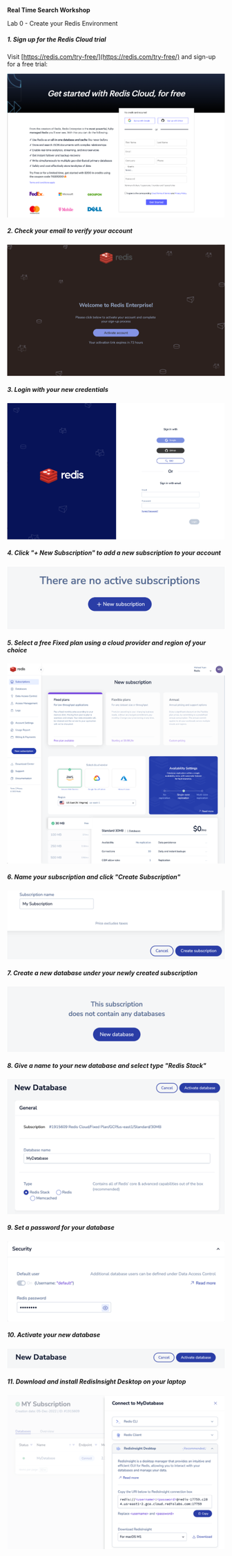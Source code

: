 **Real Time Search Workshop**

Lab 0 - Create your Redis Environment

##### 1. Sign up for the Redis Cloud trial

Visit [https://redis.com/try-free/](https://redis.com/try-free/) and sign-up for a free trial:

![alt_text](images/image1.png "image_tooltip")

##### 2. Check your email to verify your account

![alt_text](images/image2.png "image_tooltip")

##### 3. Login with your new credentials

![alt_text](images/image3.png "image_tooltip")

##### 4. Click "+ New Subscription" to add a new subscription to your account

![alt_text](images/image4.png "image_tooltip")

##### 5. Select a free Fixed plan using a cloud provider and region of your choice

![alt_text](images/image5.png "image_tooltip")

##### 6. Name your subscription and click "Create Subscription"

![alt_text](images/image6.png "image_tooltip")

##### 7. Create a new database under your newly created subscription

![alt_text](images/image7.png "image_tooltip")

##### 8. Give a name to your new database and select type "Redis Stack"

![alt_text](images/image8.png "image_tooltip")

##### 9. Set a password for your database

![alt_text](images/image9.png "image_tooltip")

##### 10. Activate your new database

![alt_text](images/image10.png "image_tooltip")

##### 11. Download and install RedisInsight Desktop on your laptop

![alt_text](images/image11.png "image_tooltip")
